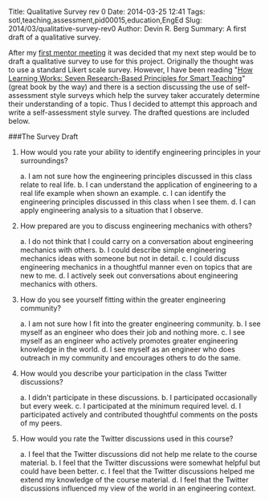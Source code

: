 Title: Qualitative Survey rev 0
Date: 2014-03-25 12:41
Tags: sotl,teaching,assessment,pid00015,education,EngEd
Slug: 2014/03/qualitative-survey-rev0
Author: Devin R. Berg
Summary: A first draft of a qualitative survey.


After my [first mentor meeting](|filename|/blog/Progress/mentor-meeting-sotl.md) it was decided that my next step would be to draft a qualitative survey to use for this project. Originally the thought was to use a standard Likert scale survey. However, I have been reading "[How Learning Works: Seven Research-Based Principles for Smart Teaching](http://www.amazon.com/gp/product/0470484101/ref=as_li_ss_tl?ie=UTF8&camp=1789&creative=390957&creativeASIN=0470484101&linkCode=as2&tag=madibiki-20)" (great book by the way) and there is a section discussing the use of self-assessment style surveys which help the survey taker accurately determine their understanding of a topic. Thus I decided to attempt this approach and write a self-assessment style survey. The drafted questions are included below.

###The Survey Draft
1) How would you rate your ability to identify engineering principles in your surroundings?

    a.	I am not sure how the engineering principles discussed in this class relate to real life.
    b.	I can understand the application of engineering to a real life example when shown an example.
    c.	I can identify the engineering principles discussed in this class when I see them.
    d.	I can apply engineering analysis to a situation that I observe.

2) How prepared are you to discuss engineering mechanics with others?

    a.	I do not think that I could carry on a conversation about engineering mechanics with others.
    b.	I could describe simple engineering mechanics ideas with someone but not in detail.
    c.	I could discuss engineering mechanics in a thoughtful manner even on topics that are new to me.
    d.	I actively seek out conversations about engineering mechanics with others.

3) How do you see yourself fitting within the greater engineering community?

    a.	I am not sure how I fit into the greater engineering community.
    b.	I see myself as an engineer who does their job and nothing more.
    c.	I see myself as an engineer who actively promotes greater engineering knowledge in the world.
    d.	I see myself as an engineer who does outreach in my community and encourages others to do the same.

4) How would you describe your participation in the class Twitter discussions?

    a.	I didn't participate in these discussions.
    b.	I participated occasionally but every week.
    c.	I participated at the minimum required level.
    d.	I participated actively and contributed thoughtful comments on the posts of my peers.

5) How would you rate the Twitter discussions used in this course?

    a.	I feel that the Twitter discussions did not help me relate to the course material.
    b.	I feel that the Twitter discussions were somewhat helpful but could have been better.
    c.	I feel that the Twitter discussions helped me extend my knowledge of the course material.
    d.	I feel that the Twitter discussions influenced my view of the world in an engineering context.
